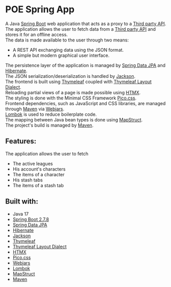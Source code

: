 # POE Spring App

A Java [Spring Boot](https://spring.io/projects/spring-boot) web application that acts as a proxy to a [Third party API](https://www.pathofexile.com/developer/docs/reference).  
The application allows the user to fetch data from a [Third party API](https://www.pathofexile.com/developer/docs/reference) and stores it for an offline access.  
The data is made available to the user through two means:
- A REST API exchanging data using the JSON format.  
- A simple but modern graphical user interface.  

The persistence layer of the application is managed by [Spring Data JPA](https://spring.io/projects/spring-data-jpa) and [Hibernate](https://hibernate.org).  
The JSON serialization/deserialization is handled by [Jackson](https://github.com/FasterXML/jackson).  
The frontend is built using [Thymeleaf](https://www.thymeleaf.org) coupled with [Thymeleaf Layout Dialect](https://ultraq.github.io/thymeleaf-layout-dialect).  
Reloading partial views of a page is made possible using [HTMX](https://htmx.org).  
The styling is done with the Minimal CSS Framework [Pico.css](https://picocss.com).  
Frontend dependencies, such as JavaScript and CSS libraries, are managed through [Maven](https://maven.apache.org) via [Webjars](https://www.webjars.org).  
[Lombok](https://projectlombok.org) is used to reduce boilerplate code.  
The mapping between Java bean types is done using [MapStruct](https://mapstruct.org).  
The project's build is managed by [Maven](https://maven.apache.org).  

## Features:
The application allows the user to fetch
- The active leagues
- His account's characters
- The items of a character
- His stash tabs
- The items of a stash tab

## Built with:
- Java 17
- [Spring Boot 2.7.8](https://spring.io/projects/spring-boot)
- [Spring Data JPA](https://spring.io/projects/spring-data-jpa)
- [Hibernate](https://hibernate.org)
- [Jackson](https://github.com/FasterXML/jackson)
- [Thymeleaf](https://www.thymeleaf.org)
- [Thymeleaf Layout Dialect](https://ultraq.github.io/thymeleaf-layout-dialect)
- [HTMX](https://htmx.org)
- [Pico.css](https://picocss.com)
- [Webjars](https://www.webjars.org)
- [Lombok](https://projectlombok.org)
- [MapStruct](https://mapstruct.org)
- [Maven](https://maven.apache.org)
